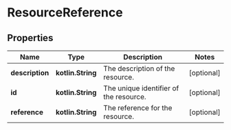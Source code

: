 
# ResourceReference

## Properties
Name | Type | Description | Notes
------------ | ------------- | ------------- | -------------
**description** | **kotlin.String** | The description of the resource. |  [optional]
**id** | **kotlin.String** | The unique identifier of the resource. |  [optional]
**reference** | **kotlin.String** | The reference for the resource. |  [optional]



